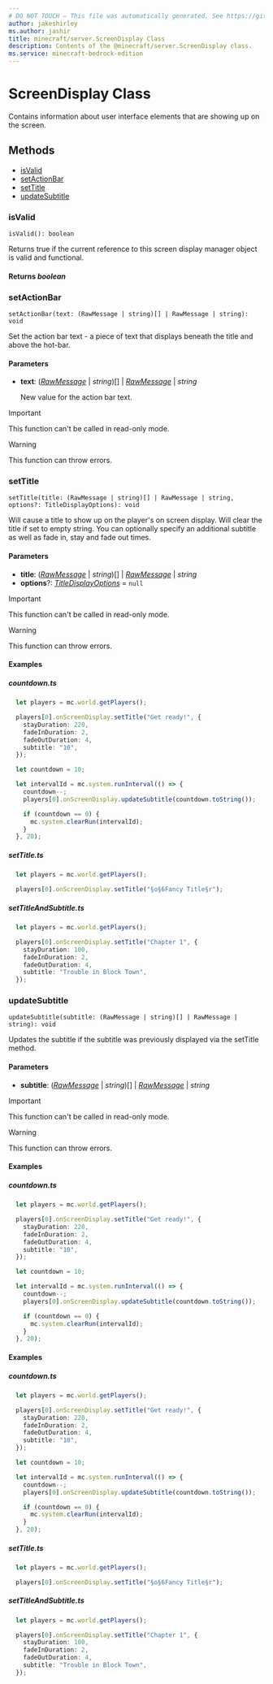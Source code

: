 ```yaml
---
# DO NOT TOUCH — This file was automatically generated. See https://github.com/mojang/minecraftapidocsgenerator to modify descriptions, examples, etc.
author: jakeshirley
ms.author: jashir
title: minecraft/server.ScreenDisplay Class
description: Contents of the @minecraft/server.ScreenDisplay class.
ms.service: minecraft-bedrock-edition
---
```

# ScreenDisplay Class

Contains information about user interface elements that are showing up on the screen.

## Methods
- [isValid](#isvalid)
- [setActionBar](#setactionbar)
- [setTitle](#settitle)
- [updateSubtitle](#updatesubtitle)

### **isValid**
`
isValid(): boolean
`

Returns true if the current reference to this screen display manager object is valid and functional.

#### **Returns** *boolean*

### **setActionBar**
`
setActionBar(text: (RawMessage | string)[] | RawMessage | string): void
`

Set the action bar text - a piece of text that displays beneath the title and above the hot-bar.

#### **Parameters**
- **text**: ([*RawMessage*](RawMessage.md) | *string*)[] | [*RawMessage*](RawMessage.md) | *string*
  
  New value for the action bar text.

> [!IMPORTANT]
> This function can't be called in read-only mode.

> [!WARNING]
> This function can throw errors.

### **setTitle**
`
setTitle(title: (RawMessage | string)[] | RawMessage | string, options?: TitleDisplayOptions): void
`

Will cause a title to show up on the player's on screen display. Will clear the title if set to empty string. You can optionally specify an additional subtitle as well as fade in, stay and fade out times.

#### **Parameters**
- **title**: ([*RawMessage*](RawMessage.md) | *string*)[] | [*RawMessage*](RawMessage.md) | *string*
- **options**?: [*TitleDisplayOptions*](TitleDisplayOptions.md) = `null`

> [!IMPORTANT]
> This function can't be called in read-only mode.

> [!WARNING]
> This function can throw errors.

#### Examples
##### ***countdown.ts***
```typescript
  let players = mc.world.getPlayers();

  players[0].onScreenDisplay.setTitle("Get ready!", {
    stayDuration: 220,
    fadeInDuration: 2,
    fadeOutDuration: 4,
    subtitle: "10",
  });

  let countdown = 10;

  let intervalId = mc.system.runInterval(() => {
    countdown--;
    players[0].onScreenDisplay.updateSubtitle(countdown.toString());

    if (countdown == 0) {
      mc.system.clearRun(intervalId);
    }
  }, 20);
```
##### ***setTitle.ts***
```typescript
  let players = mc.world.getPlayers();

  players[0].onScreenDisplay.setTitle("§o§6Fancy Title§r");
```
##### ***setTitleAndSubtitle.ts***
```typescript
  let players = mc.world.getPlayers();

  players[0].onScreenDisplay.setTitle("Chapter 1", {
    stayDuration: 100,
    fadeInDuration: 2,
    fadeOutDuration: 4,
    subtitle: "Trouble in Block Town",
  });
```

### **updateSubtitle**
`
updateSubtitle(subtitle: (RawMessage | string)[] | RawMessage | string): void
`

Updates the subtitle if the subtitle was previously displayed via the setTitle method.

#### **Parameters**
- **subtitle**: ([*RawMessage*](RawMessage.md) | *string*)[] | [*RawMessage*](RawMessage.md) | *string*

> [!IMPORTANT]
> This function can't be called in read-only mode.

> [!WARNING]
> This function can throw errors.

#### Examples
##### ***countdown.ts***
```typescript
  let players = mc.world.getPlayers();

  players[0].onScreenDisplay.setTitle("Get ready!", {
    stayDuration: 220,
    fadeInDuration: 2,
    fadeOutDuration: 4,
    subtitle: "10",
  });

  let countdown = 10;

  let intervalId = mc.system.runInterval(() => {
    countdown--;
    players[0].onScreenDisplay.updateSubtitle(countdown.toString());

    if (countdown == 0) {
      mc.system.clearRun(intervalId);
    }
  }, 20);
```

#### Examples
##### ***countdown.ts***
```typescript
  let players = mc.world.getPlayers();

  players[0].onScreenDisplay.setTitle("Get ready!", {
    stayDuration: 220,
    fadeInDuration: 2,
    fadeOutDuration: 4,
    subtitle: "10",
  });

  let countdown = 10;

  let intervalId = mc.system.runInterval(() => {
    countdown--;
    players[0].onScreenDisplay.updateSubtitle(countdown.toString());

    if (countdown == 0) {
      mc.system.clearRun(intervalId);
    }
  }, 20);
```
##### ***setTitle.ts***
```typescript
  let players = mc.world.getPlayers();

  players[0].onScreenDisplay.setTitle("§o§6Fancy Title§r");
```
##### ***setTitleAndSubtitle.ts***
```typescript
  let players = mc.world.getPlayers();

  players[0].onScreenDisplay.setTitle("Chapter 1", {
    stayDuration: 100,
    fadeInDuration: 2,
    fadeOutDuration: 4,
    subtitle: "Trouble in Block Town",
  });
```
